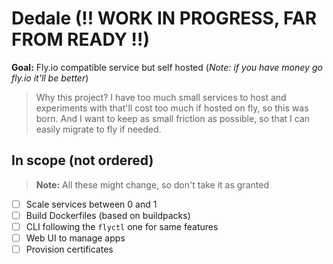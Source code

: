 # Dedale **(!! WORK IN PROGRESS, FAR FROM READY !!)**
**Goal:** Fly.io compatible service but self hosted (*Note: if you have money go fly.io it'll be better*)  

> Why this project? 
> I have too much small services to host and experiments with that'll cost too much if hosted on fly, so this was born. 
> And I want to keep as small friction as possible, so that I can easily migrate to fly if needed.

## In scope (not ordered)
> **Note:** All these might change, so don't take it as granted

- [ ] Scale services between 0 and 1
- [ ] Build Dockerfiles (based on buildpacks)
- [ ] CLI following the `flyctl` one for same features
- [ ] Web UI to manage apps
- [ ] Provision certificates
